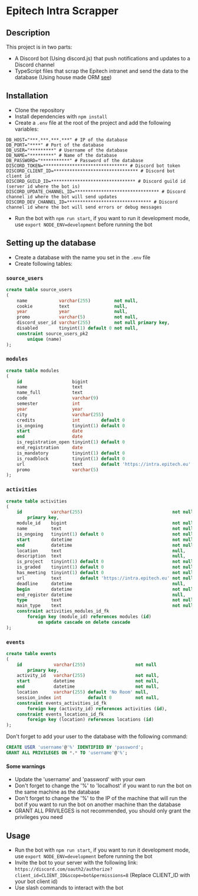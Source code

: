 # Epitech Intra Scrapper

## Description
This project is in two parts:
- A Discord bot (Using discord.js) that push notifications and updates to a Discord channel
- TypeScript files that scrap the Epitech intranet and send the data to the database (Using house made ORM [see](./src/sql/connector.ts))

## Installation
- Clone the repository
- Install dependencies with `npm install`
- Create a `.env` file at the root of the project and add the following variables:
```env
DB_HOST="***.***.***.***" # IP of the database
DB_PORT="****" # Port of the database
DB_USER="*********" # Username of the database
DB_NAME="*********" # Name of the database
DB_PASSWORD="***********" # Password of the database
DISCORD_TOKEN=******************************** # Discord bot token
DISCORD_CLIENT_ID=******************************** # Discord bot client id
DISCORD_GUILD_ID=******************************** # Discord guild id (server id where the bot is)
DISCORD_UPDATE_CHANNEL_ID=******************************** # Discord channel id where the bot will send updates
DISCORD_DEV_CHANNEL_ID=******************************** # Discord channel id where the bot will send errors or debug messages
```
- Run the bot with `npm run start`, if you want to run it development mode, use `export NODE_ENV=development` before running the bot

## Setting up the database
- Create a database with the name you set in the `.env` file
- Create following tables:
### `source_users`
```sql
create table source_users
(
    name            varchar(255)         not null,
    cookie          text                 null,
    year            year                 null,
    promo           varchar(5)           not null,
    discord_user_id varchar(255)         not null primary key,
    disabled        tinyint(1) default 0 not null,
    constraint source_users_pk2
        unique (name)
);
```

### `modules`
```sql
create table modules
(
    id                   bigint                                        not null primary key,
    name                 text                                          not null,
    name_full            text                                          not null,
    code                 varchar(9)                                    not null,
    semester             int                                           not null,
    year                 year                                          not null,
    city                 varchar(255)                                  not null,
    credits              int        default 0                          not null,
    is_ongoing           tinyint(1) default 0                          not null,
    start                date                                          not null,
    end                  date                                          not null,
    is_registration_open tinyint(1) default 0                          not null,
    end_registration     date                                          null,
    is_mandatory         tinyint(1) default 0                          not null,
    is_roadblock         tinyint(1) default 0                          not null,
    url                  text       default 'https://intra.epitech.eu' not null,
    promo                varchar(5)                                    not null
);
```

### `activities`
```sql
create table activities
(
    id           varchar(255)                                  not null
        primary key,
    module_id    bigint                                        not null,
    name         text                                          not null,
    is_ongoing   tinyint(1) default 0                          not null,
    start        datetime                                      not null,
    end          datetime                                      not null,
    location     text                                          null,
    description  text                                          null,
    is_project   tinyint(1) default 0                          not null,
    is_graded    tinyint(1) default 0                          not null,
    has_meeting  tinyint(1) default 0                          not null,
    url          text       default 'https://intra.epitech.eu' not null,
    deadline     datetime                                      null,
    begin        datetime                                      not null,
    end_register datetime                                      null,
    type         text                                          not null,
    main_type    text                                          not null,
    constraint activities_modules_id_fk
        foreign key (module_id) references modules (id)
            on update cascade on delete cascade
);
```
### `events`
```sql
create table events
(
    id            varchar(255)                   not null
        primary key,
    activity_id   varchar(255)                   not null,
    start         datetime                       not null,
    end           datetime                       not null,
    location      varchar(255) default 'No Room' null,
    session_index int          default 0         not null,
    constraint events_activities_id_fk
        foreign key (activity_id) references activities (id),
    constraint events_locations_id_fk
        foreign key (location) references locations (id)
);
```

Don't forget to add your user to the database with the following command:
```sql
CREATE USER 'username'@'%' IDENTIFIED BY 'password';
GRANT ALL PRIVILEGES ON *.* TO 'username'@'%';
```
#### Some warnings
- Update the 'username' and 'password' with your own
- Don't forget to change the '%' to 'localhost' if you want to run the bot on the same machine as the database
- Don't forget to change the '%' to the IP of the machine that will run the bot if you want to run the bot on another machine than the database
- GRANT ALL PRIVILEGES is not recommended, you should only grant the privileges you need

## Usage
- Run the bot with `npm run start`, if you want to run it development mode, use `export NODE_ENV=development` before running the bot
- Invite the bot to your server with the following link: `https://discord.com/oauth2/authorize?client_id=CLIENT_ID&scope=bot&permissions=8` (Replace CLIENT_ID with your bot client id)
- Use slash commands to interact with the bot

